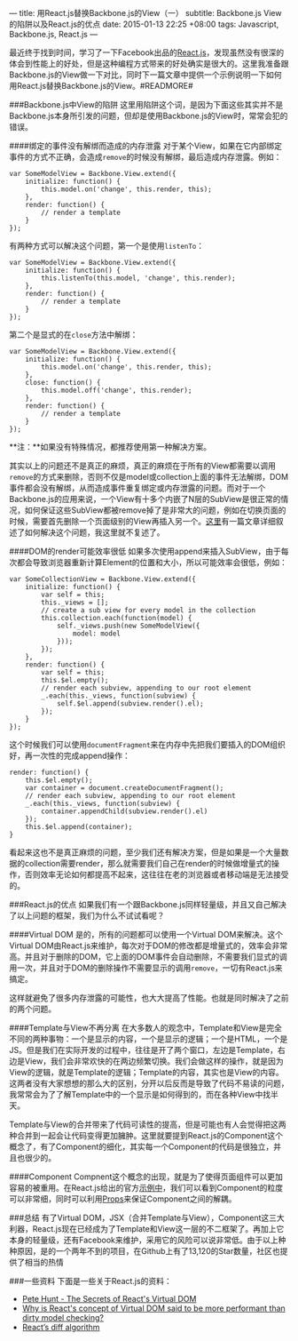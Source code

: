 —
title: 用React.js替换Backbone.js的View（一）
subtitle: Backbone.js View的陷阱以及React.js的优点
date: 2015-01-13 22:25 +08:00
tags: Javascript, Backbone.js, React.js
—

最近终于找到时间，学习了一下Facebook出品的[React.js](http://facebook.github.io/react/)，发现虽然没有很深的体会到性能上的好处，但是这种编程方式带来的好处确实是很大的。这里我准备跟Backbone.js的View做一下对比，同时下一篇文章中提供一个示例说明一下如何用React.js替换Backbone.js的View。#READMORE#

###Backbone.js中View的陷阱
这里用陷阱这个词，是因为下面这些其实并不是Backbone.js本身所引发的问题，但却是使用Backbone.js的View时，常常会犯的错误。

####绑定的事件没有解绑而造成的内存泄露
对于某个View，如果在它内部绑定事件的方式不正确，会造成`remove`的时候没有解绑，最后造成内存泄露。例如：

    var SomeModelView = Backbone.View.extend({
        initialize: function() {
            this.model.on('change', this.render, this);
        },
        render: function() {
            // render a template
        }
    });

有两种方式可以解决这个问题，第一个是使用`listenTo`：

    var SomeModelView = Backbone.View.extend({
        initialize: function() {
            this.listenTo(this.model, 'change', this.render);
        },
        render: function() {
            // render a template
        }
    });

第二个是显式的在`close`方法中解绑：

    var SomeModelView = Backbone.View.extend({
        initialize: function() {
            this.model.on('change', this.render, this);
        },
        close: function() {
            this.model.off('change', this.render);
        },
        render: function() {
            // render a template
        }
    });

**注：**如果没有特殊情况，都推荐使用第一种解决方案。

其实以上的问题还不是真正的麻烦，真正的麻烦在于所有的View都需要以调用`remove`的方式来删除，否则不仅是model或collection上面的事件无法解绑，DOM事件都会没有解绑，从而造成事件重复绑定或内存泄露的问题。而对于一个Backbone.js的应用来说，一个View有十多个内嵌了N层的SubView是很正常的情况，如何保证这些SubView都被remove掉了是非常大的问题，例如在切换页面的时候，需要首先删除一个页面级别的View再插入另一个。[这里](http://mikeygee.com/blog/backbone.html)有一篇文章详细叙述了如何解决这个问题，我这里就不复述了。

####DOM的render可能效率很低
如果多次使用append来插入SubView，由于每次都会导致浏览器重新计算Element的位置和大小，所以可能效率会很低，例如：

    var SomeCollectionView = Backbone.View.extend({
        initialize: function() {
            var self = this;
            this._views = [];
            // create a sub view for every model in the collection
            this.collection.each(function(model) {
                self._views.push(new SomeModelView({
                    model: model
                }));
            });
        },
        render: function() {
            var self = this;
            this.$el.empty();
            // render each subview, appending to our root element
            _.each(this._views, function(subview) {
                self.$el.append(subview.render().el);
            });
        }
    });

这个时候我们可以使用`documentFragment`来在内存中先把我们要插入的DOM组织好，再一次性的完成append操作：

    render: function() {
        this.$el.empty();
        var container = document.createDocumentFragment();
        // render each subview, appending to our root element
        _.each(this._views, function(subview) {
            container.appendChild(subview.render().el)
        });
        this.$el.append(container);
    }

看起来这也不是真正麻烦的问题，至少我们还有解决方案，但是如果是一个大量数据的collection需要render，那么就需要我们自己在render的时候做增量式的操作，否则效率无论如何都提高不起来，这往往在老的浏览器或者移动端是无法接受的。

###React.js的优点
如果我们有一个跟Backbone.js同样轻量级，并且又自己解决了以上问题的框架，我们为什么不试试看呢？

####Virtual DOM
是的，所有的问题都可以使用一个Virtual DOM来解决。这个Virtual DOM由React.js来维护，每次对于DOM的修改都是增量式的，效率会非常高。并且对于删除的DOM，它上面的DOM事件会自动删除，不需要我们显式的调用一次，并且对于DOM的删除操作不需要显示的调用`remove`，一切有React.js来搞定。

这样就避免了很多内存泄露的可能性，也大大提高了性能。也就是同时解决了之前的两个问题。

####Template与View不再分离
在大多数人的观念中，Template和View是完全不同的两种事物：一个是显示的内容，一个是显示的逻辑；一个是HTML，一个是JS。但是我们在实际开发的过程中，往往是开了两个窗口，左边是Template，右边是View，我们会非常欢快的在两边频繁切换。我们会做这样的操作，就是因为View的逻辑，就是Template的逻辑；Template的内容，其实也是View的内容。这两者没有大家想想的那么大的区别，分开以后反而是导致了代码不易读的问题，我常常会为了了解Template中的一个显示是如何得到的，而在各种View中找半天。

Template与View的合并带来了代码可读性的提高，但是可能也有人会觉得把这两种合并到一起会让代码变得更加臃肿。这里就要提到React.js的Component这个概念了，有了Component的细化，其实每一个Component的代码是很独立，并且也很少的。

####Component
Compnent这个概念的出现，就是为了使得页面组件可以更加容易的被重用。在React.js给出的官方[示例中](http://facebook.github.io/react/docs/thinking-in-react.html)，我们可以看到Component的粒度可以非常细，同时可以利用[Props](http://facebook.github.io/react/docs/transferring-props.html)来保证Component之间的解耦。

###总结
有了Virtual DOM，JSX（合并Template与View），Component这三大利器，React.js现在已经成为了Template和View这一层的不二框架了。再加上它本身的轻量级，还有Facebook来维护，采用它的风险可以说非常低。由于以上种种原因，是的一个两年不到的项目，在Github上有了13,120的Star数量，社区也提供了相当的热情

###一些资料
下面是一些关于React.js的资料：

* [Pete Hunt - The Secrets of React's Virtual DOM](https://www.youtube.com/watch?v=-DX3vJiqxm4)
* [Why is React's concept of Virtual DOM said to be more performant than dirty model checking?](http://stackoverflow.com/questions/21109361/why-is-reacts-concept-of-virtual-dom-said-to-be-more-performant-than-dirty-mode)
* [React’s diff algorithm](http://calendar.perfplanet.com/2013/diff/)


